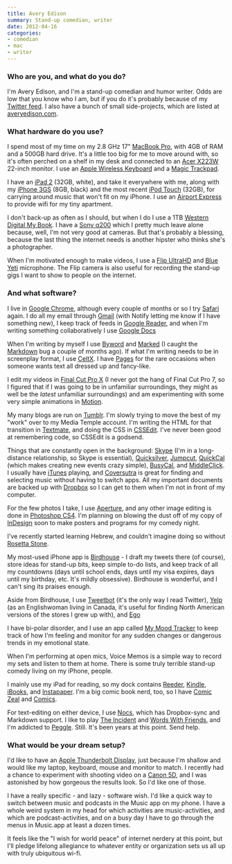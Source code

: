```yaml
---
title: Avery Edison
summary: Stand-up comedian, writer
date: 2012-04-16
categories:
- comedian
- mac
- writer
---
```


### Who are you, and what do you do?

I'm Avery Edison, and I'm a stand-up comedian and humor writer. Odds are low that you know who I am, but if you do it's probably because of my [Twitter feed](http://www.twitter.com/aedison "Avery's Twiter account."). I also have a bunch of small side-projects, which are listed at [averyedison.com](http://www.averyedison.com/ "Avery's website.").

### What hardware do you use?

I spend most of my time on my 2.8 GHz 17" [MacBook Pro][macbook-pro], with 4GB of RAM and a 500GB hard drive. It's a little too big for me to move around with, so it's often perched on a shelf in my desk and connected to an [Acer X223W][x223w] 22-inch monitor. I use an [Apple Wireless Keyboard][keyboard] and a [Magic Trackpad][magic-trackpad].

I have an [iPad 2][ipad-2] (32GB, white), and take it everywhere with me, along with my [iPhone 3GS][iphone-3gs] (8GB, black) and the most recent [iPod Touch][ipod-touch] (32GB), for carrying around music that won't fit on my iPhone. I use an [Airport Express][airport-express] to provide wifi for my tiny apartment.

I don't back-up as often as I should, but when I do I use a 1TB [Western Digital My Book][my-book-for-mac]. I have a [Sony α200][alpha-200] which I pretty much leave alone because, well, I'm not very good at cameras. But that's probably a blessing, because the last thing the internet needs is another hipster who thinks she's a photographer.

When I'm motivated enough to make videos, I use a [Flip UltraHD][flip-ultra-hd] and [Blue Yeti][yeti] microphone. The Flip camera is also useful for recording the stand-up gigs I want to show to people on the internet.

### And what software?

I live in [Google Chrome][chrome], although every couple of months or so I try [Safari][] again. I do all my email through [Gmail][] (with Notify letting me know if I have something new), I keep track of feeds in [Google Reader][google-reader], and when I'm writing something collaboratively I use [Google Docs][google-docs]

When I'm writing by myself I use [Byword][] and [Marked][] (I caught the [Markdown][] bug a couple of months ago). If what I'm writing needs to be in screenplay format, I use [CeltX][]. I have [Pages][] for the rare occasions when someone wants text all dressed up and fancy-like.

I edit my videos in [Final Cut Pro X][final-cut-pro-x] (I never got the hang of Final Cut Pro 7, so I figured that if I was going to be in unfamiliar surroundings, they might as well be the *latest* unfamiliar surroundings) and am experimenting with some very simple animations in [Motion][].

My many blogs are run on [Tumblr][]. I'm slowly trying to move the best of my "work" over to my Media Temple account. I'm writing the HTML for that transition in [Textmate][], and doing the CSS in [CSSEdit][]. I've never been good at remembering code, so CSSEdit is a godsend.

Things that are constantly open in the background: [Skype][] (I'm in a long-distance relationship, so Skype is essential), [Quicksilver][], [Jumpcut][], [QuickCal][] (which makes creating new events crazy simple), [BusyCal][], and [MiddleClick][]. I usually have [iTunes][] playing, and [Coversutra][] is great for finding and selecting music without having to switch apps. All my important documents are backed up with [Dropbox][] so I can get to them when I'm not in front of my computer.

For the few photos I take, I use [Aperture][], and any other image editing is done in [Photoshop CS4][photoshop]. I'm planning on blowing the dust off of my copy of [InDesign][] soon to make posters and programs for my comedy night.

I've recently started learning Hebrew, and couldn't imagine doing so without [Rosetta Stone][rosetta-stone].

My most-used iPhone app is [Birdhouse][birdhouse-ios] - I draft my tweets there (of course), store ideas for stand-up bits, keep simple to-do lists, and keep track of all my countdowns (days until school ends, days until my visa expires, days until my birthday, etc. It's mildly obsessive). Birdhouse is wonderful, and I can't sing its praises enough.

Aside from Birdhouse, I use [Tweetbot][tweetbot-ios] (it's the only way I read Twitter), [Yelp][yelp-ios] (as an Englishwoman living in Canada, it's useful for finding North American versions of the stores I grew up with), and [Ego][ego-ios]

I have bi-polar disorder, and I use an app called [My Mood Tracker][mymoodtracker-ios] to keep track of how I'm feeling and monitor for any sudden changes or dangerous trends in my emotional state.

When I'm performing at open mics, Voice Memos is a simple way to record my sets and listen to them at home. There is some truly terrible stand-up comedy living on my iPhone, people.

I mainly use my iPad for reading, so my dock contains [Reeder][reeder-ios], [Kindle][kindle-ios], [iBooks][ibooks-ios], and [Instapaper][instapaper-ios]. I'm a big comic book nerd, too, so I have [Comic Zeal][comic-zeal-ios] and [Comics][comics-ios].

For text-editing on either device, I use [Nocs][nocs-ios], which has Dropbox-sync and Markdown support. I like to play [The Incident][the-incident-ios] and [Words With Friends][words-with-friends-ios], and I'm addicted to [Peggle][peggle-ios]. Still. It's been years at this point. Send help.

### What would be your dream setup?

I'd like to have an [Apple Thunderbolt Display][thunderbolt-display], just because I'm shallow and would like my laptop, keyboard, mouse and monitor to match. I recently had a chance to experiment with shooting video on a [Canon 5D][eos-5d-mark-ii], and I was astonished by how gorgeous the results look. So I'd like one of those.

I have a really specific - and lazy - software wish. I'd like a quick way to switch between music and podcasts in the Music app on my phone. I have a whole weird system in my head for which activities are music-activities, and which are podcast-activities, and on a busy day I have to go through the menus in Music.app at least a dozen times.

It feels like the "I wish for world peace" of internet nerdery at this point, but I'll pledge lifelong allegiance to whatever entity or organization sets us all up with truly ubiquitous wi-fi.

[airport-express]: https://en.wikipedia.org/wiki/AirPort_Express "A small wireless access point."
[alpha-200]: https://en.wikipedia.org/wiki/Sony_Alpha_200 "A 10.2 megapixel DSLR."
[aperture]: https://en.wikipedia.org/wiki/Aperture_(software) "Photo editing and management software for Mac OS X."
[birdhouse-ios]: http://birdhouseapp.com/ "A Twitter notepad app for iOS."
[busycal]: http://www.busymac.com/busycal/ "Advanced calendar software for Mac OS X."
[byword]: http://web.archive.org/web/20230814051943/https://www.bywordapp.com/ "A full-screen writing tool for the Mac."
[celtx]: https://www.celtx.com/ "A pre-production/script writing software suite."
[chrome]: https://www.google.com/intl/en/chrome/ "A WebKit-based browser, where each tab runs in its own thread."
[comic-zeal-ios]: http://www.bitolithic.com/comic-zeal "A comic book reader app."
[comics-ios]: https://apps.apple.com/us/app/comics/id303491945 "A comic viewer and store app."
[coversutra]: https://www.macworld.com/article/183385/coversutra.html "An iTunes controller for the Mac."
[cssedit]: https://www.macworld.com/article/189169/cssedit26.html "A stylesheet editor for the Mac."
[dropbox]: https://www.dropbox.com/ "Online syncing and storage."
[ego-ios]: https://www.ego-app.com/ "An iPhone application for checking web statistics."
[eos-5d-mark-ii]: http://web.archive.org/web/20151104220940/http://www.usa.canon.com/cusa/support/consumer/eos_slr_camera_systems/eos_digital_slr_cameras/eos_5d_mark_ii "A 21 megapixel DSLR."
[final-cut-pro-x]: https://en.wikipedia.org/wiki/Final_Cut_Pro_X "A nonlinear video editor."
[flip-ultra-hd]: https://en.wikipedia.org/wiki/Flip_Video "A compact HD video recorder."
[gmail]: https://en.wikipedia.org/wiki/Gmail "Web-based email."
[google-docs]: https://en.wikipedia.org/wiki/Google_Docs "A web-based office suite."
[google-reader]: https://en.wikipedia.org/wiki/Google_Reader "A web-based feed reader."
[ibooks-ios]: https://apps.apple.com/us/app/ibooks/id364709193 "A book reader for iOS."
[indesign]: https://www.adobe.com/products/indesign.html "A desktop/web publishing application."
[instapaper-ios]: http://web.archive.org/web/20221221083204/https://www.instapaper.com/iphone "An iPhone app for reading Instapaper saved pages."
[ipad-2]: https://www.apple.com/ipad/ "A tablet device."
[iphone-3gs]: https://en.wikipedia.org/wiki/IPhone_3GS "A 3 megapixel smartphone."
[ipod-touch]: https://support.apple.com/ipod-touch "It's like an iPhone, without the phone bit."
[itunes]: https://www.apple.com/itunes/ "A jukebox application and online store."
[jumpcut]: https://jumpcut.sourceforge.net/ "A clipboard buffer for Mac OS X."
[keyboard]: https://www.apple.com/us/shop/goto/mac/accessories "The keyboard."
[kindle-ios]: https://apps.apple.com/gb/app/kindle/id302584613 "An iPhone app for accessing Kindle content from Amazon."
[macbook-pro]: https://www.apple.com/macbook-pro/ "A laptop."
[magic-trackpad]: https://en.wikipedia.org/wiki/Magic_Trackpad "A trackpad for desktop machines."
[markdown]: https://daringfireball.net/projects/markdown/ "An email-like format for marking up text."
[marked]: https://marked2app.com/ "A Markdown preview tool for Mac text editors."
[middleclick]: https://rouge41.com/labs/ "A software hack to make a triple taps register as a middle click on Macbooks."
[motion]: https://www.apple.com/final-cut-pro/motion/ "A 3D motion graphics suite."
[my-book-for-mac]: http://web.archive.org/web/20151225213012/http://wd.com:80/en/products/products.aspx?id=250 "An external hard drive."
[mymoodtracker-ios]: https://apps.apple.com/us/app/mymoodtracker/id362285162 "A mood and emotional tracking app."
[nocs-ios]: https://www.wisd.com/nocs/ "A DropBox-based Markdown text/notes editor."
[pages]: https://www.apple.com/pages/ "A Mac word processor and layout tool from Apple."
[peggle-ios]: https://apps.apple.com/app/peggle/id314303518 "A terribly addictive peg-popping game."
[photoshop]: https://www.adobe.com/products/photoshop.html "A bitmap image editor."
[quickcal]: http://web.archive.org/web/20230805111030/https://quickcalapp.com/ "A Mac calendar and task app that's based on natural language."
[quicksilver]: https://qsapp.com/ "A data manipulator and launcher for the Mac."
[reeder-ios]: https://reederapp.com "A Google Reader client for iOS."
[rosetta-stone]: https://www.rosettastone.com/ "Software for learning various languages."
[safari]: https://www.apple.com/safari/ "A fast web browser."
[skype]: https://www.skype.com/en/ "Voice and video chat software."
[textmate]: https://macromates.com/ "A text editor for the Mac."
[the-incident-ios]: https://apps.apple.com/us/app/the-incident/id385533456 "A game of dodging falling objects."
[thunderbolt-display]: https://www.apple.com/displays/ "A Thunderbolt-powered monitor."
[tumblr]: https://www.tumblr.com/ "An online personal publishing platform."
[tweetbot-ios]: https://tapbots.com/tweetbot/ "A Twitter client for iOS."
[words-with-friends-ios]: https://apps.apple.com/us/app/words-with-friends/id322852954 "A word game for the iPhone."
[x223w]: http://web.archive.org/web/20190509024926/https://www.amazon.com/Acer-X223W-22-inch-LCD-Monitor/dp/B002TS8Z7Q "A 22 inch LCD monitor."
[yelp-ios]: https://apps.apple.com/app/yelp/id284910350 "An iPhone app for accessing Yelp reviews."
[yeti]: http://web.archive.org/web/20160413134343/http://www.bluemic.com:80/yeti/ "A USB microphone."
